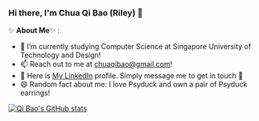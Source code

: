 ### Hi there, I'm Chua Qi Bao (Riley) 👋

✨ **About Me**✨ :

- 🔭 I’m currently studying Computer Science at Singapore University of Technology and Design!
- 📫 Reach out to me at chuaqibao@gmail.com!
- 💬 Here is [My LinkedIn](https://www.linkedin.com/in/chuaqibao) profile. Simply message me to get in touch 💬 
- 😄 Random fact about me: I love Psyduck and own a pair of Psyduck earrings!

[![Qi Bao's GitHub stats](https://github-readme-stats.vercel.app/api?username=chuaqibao)](https://github.com/anuraghazra/github-readme-stats)
